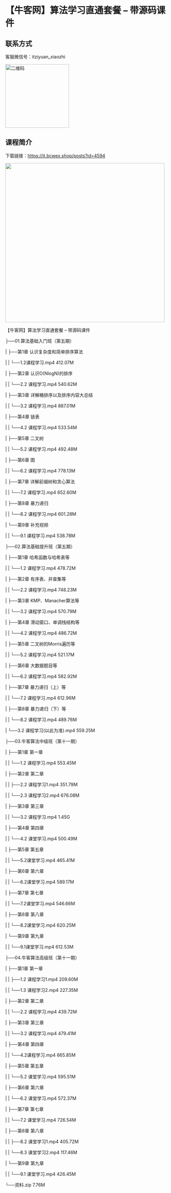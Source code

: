 # 【牛客网】算法学习直通套餐 &#8211; 带源码课件

## 联系方式

客服微信号：itziyuan_xiaozhi

<img src="https://ziyuanyun.oss-cn-guangzhou.aliyuncs.com/common/20240614073449/666b82192834a.jpg" width="200" height="200" alt="二维码">

## 课程简介

下载链接：https://it.bcwex.shop/posts?id=4594

<img src="https://ziyuanyun.oss-cn-guangzhou.aliyuncs.com/yun/20241129105849/67492de910491.jpg" width="500" alt="">

  

 【牛客网】算法学习直通套餐 &#8211; 带源码课件

 ├──01.算法基础入门班（第五期）

 | ├──第1章 认识复杂度和简单排序算法

 | | └──1.2课程学习.mp4 412.07M

 | ├──第2章 认识O(NlogN)的排序

 | | └──2.2 课程学习.mp4 540.62M

 | ├──第3章 详解桶排序以及排序内容大总结

 | | └──3.2 课程学习.mp4 887.01M

 | ├──第4章 链表

 | | └──4.2 课程学习.mp4 533.54M

 | ├──第5章 二叉树

 | | └──5.2 课程学习.mp4 492.48M

 | ├──第6章 图

 | | └──6.2 课程学习.mp4 778.13M

 | ├──第7章 详解前缀树和贪心算法

 | | └──7.2 课程学习.mp4 652.60M

 | ├──第8章 暴力递归

 | | └──8.2 课程学习.mp4 601.28M

 | └──第9章 补充视频

 | | └──9.1 课程学习.mp4 538.78M

 ├──02.算法基础提升班（第五期）

 | ├──第1章 哈希函数与哈希表等

 | | └──1.2 课程学习.mp4 478.72M

 | ├──第2章 有序表、并查集等

 | | └──2.2 课程学习.mp4 748.23M

 | ├──第3章 KMP、Manacher算法等

 | | └──3.2 课程学习.mp4 570.79M

 | ├──第4章 滑动窗口、单调栈结构等

 | | └──4.2 课程学习.mp4 486.72M

 | ├──第5章 二叉树的Morris遍历等

 | | └──5.2 课程学习.mp4 521.17M

 | ├──第6章 大数据题目等

 | | └──6.2 课程学习.mp4 582.92M

 | ├──第7章 暴力递归（上）等

 | | └──7.2 课程学习.mp4 612.96M

 | ├──第8章 暴力递归（下）等

 | | └──8.2 课程学习.mp4 489.76M

 | └──3.2 课程学习(以此为准).mp4 559.25M

 ├──03.牛客算法中级班（第十一期）

 | ├──第1章 第一章

 | | └──1.2 课程学习.mp4 553.45M

 | ├──第2章 第二章

 | | ├──2.2 课程学习1.mp4 351.79M

 | | └──2.3 课程学习2.mp4 676.08M

 | ├──第3章 第三章

 | | └──3.2 课程学习.mp4 1.45G

 | ├──第4章 第四章

 | | └──4.2 课堂学习.mp4 500.49M

 | ├──第5章 第五章

 | | └──5.2课堂学习.mp4 465.41M

 | ├──第6章 第六章

 | | └──6.2课堂学习.mp4 589.17M

 | ├──第7章 第七章

 | | └──7.2课堂学习.mp4 546.66M

 | ├──第8章 第八章

 | | └──8.2课堂学习.mp4 620.25M

 | └──第9章 第九章

 | | └──9.1课堂学习.mp4 612.53M

 ├──04.牛客算法高级班（第十一期）

 | ├──第1章 第一章

 | | ├──1.2 课程学习1.mp4 209.60M

 | | └──1.3 课程学习2.mp4 227.35M

 | ├──第2章 第二章

 | | └──2.2 课程学习.mp4 439.72M

 | ├──第3章 第三章

 | | └──3.2 课程学习.mp4 479.41M

 | ├──第4章 第四章

 | | └──4.2课程学习.mp4 665.85M

 | ├──第5章 第五章

 | | └──5.2 课堂学习.mp4 595.51M

 | ├──第6章 第六章

 | | └──6.2 课堂学习.mp4 572.37M

 | ├──第7章 第七章

 | | └──7.2 课堂学习.mp4 726.54M

 | ├──第8章 第八章

 | | ├──8.2 课堂学习1.mp4 405.72M

 | | └──8.3 课堂学习2.mp4 117.46M

 | └──第9章 第九章

 | | └──9.1 课堂学习.mp4 426.45M

 └──资料.zip 7.76M

  
